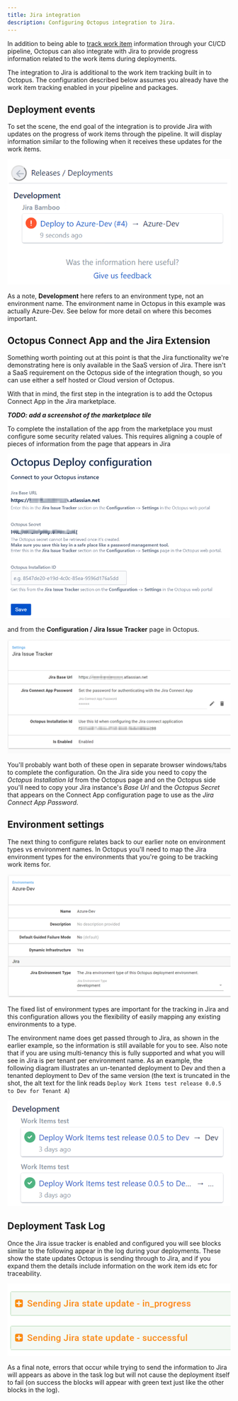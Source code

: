 ```yaml
---
title: Jira integration
description: Configuring Octopus integration to Jira.
---
```


In addition to being able to [track work item](index.md) information through your CI/CD pipeline, Octopus can also integrate with Jira to provide progress information related to the work items during deployments.

The integration to Jira is additional to the work item tracking built in to Octopus. The configuration described below assumes you already have the work item tracking enabled in your pipeline and packages.

## Deployment events

To set the scene, the end goal of the integration is to provide Jira with updates on the progress of work items through the pipeline. It will display information similar to the following when it receives these updates for the work items.

![Jira Deployments](jira-deployment.png)

As a note, **Development** here refers to an environment type, not an environment name. The environment name in Octopus in this example was actually Azure-Dev. See below for more detail on where this becomes important.

## Octopus Connect App and the Jira Extension

Something worth pointing out at this point is that the Jira functionality we're demonstrating here is only available in the SaaS version of Jira. There isn't a SaaS requirement on the Octopus side of the integration though, so you can use either a self hosted or Cloud version of Octopus.

With that in mind, the first step in the integration is to add the Octopus Connect App in the Jira marketplace.

***TODO: add a screenshot of the marketplace tile***

To complete the installation of the app from the marketplace you must configure some security related values. This requires aligning a couple of pieces of information from the page that appears in Jira

![Jira ConnectApp configuration](jira-app-config.png)

and from the **Configuration / Jira Issue Tracker** page in Octopus.

![Octopus Jira Issue Tracker configuration](octo-jira-config.png)

You'll probably want both of these open in separate browser windows/tabs to complete the configuration. On the Jira side you need to copy the _Octopus Installation Id_ from the Octopus page and on the Octopus side you'll need to copy your Jira instance's *Base Url* and the *Octopus Secret* that appears on the Connect App configuration page to use as the *Jira Connect App Password*.

## Environment settings

The next thing to configure relates back to our earlier note on environment types vs environment names. In Octopus you'll need to map the Jira environment types for the environments that you're going to be tracking work items for.

![Octopus Environment](octo-env.png)

The fixed list of environment types are important for the tracking in Jira and this configuration allows you the flexibility of easily mapping any existing environments to a type.

The environment name does get passed through to Jira, as shown in the earlier example, so the information is still available for you to see. Also note that if you are using multi-tenancy this is fully supported and what you will see in Jira is per tenant per environment name. As an example, the following diagram illustrates an un-tenanted deployment to Dev and then a tenanted deployment to Dev of the same version (the text is truncated in the shot, the alt text for the link reads `Deploy Work Items test release 0.0.5 to Dev for Tenant A`)

![Jira Multi-Tenant progress](jira-multi-tenant.png)

## Deployment Task Log

Once the Jira issue tracker is enabled and configured you will see blocks similar to the following appear in the log during your deployments. These show the state updates Octopus is sending through to Jira, and if you expand them the details include information on the work item ids etc for traceability.

![Deployment task log](deploy-task-log.png)

As a final note, errors that occur while trying to send the information to Jira will appears as above in the task log but will not cause the deployment itself to fail (on success the blocks will appear with green text just like the other blocks in the log).